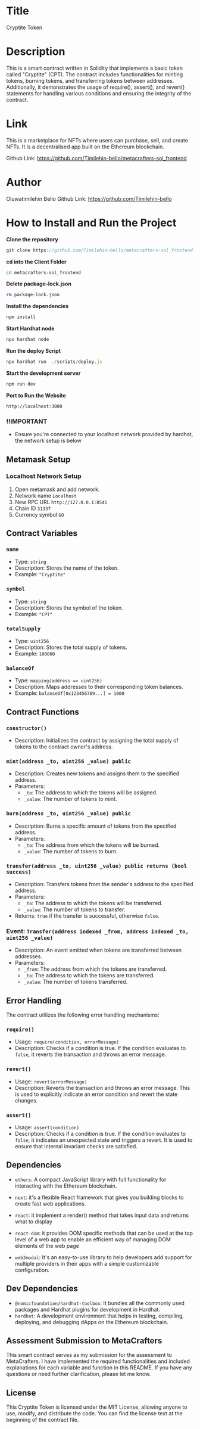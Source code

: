 # Title

Cryptite Token

# Description

This is a smart contract written in Solidity that implements a basic token called "Cryptite" (CPT). The contract includes functionalities for minting tokens, burning tokens, and transferring tokens between addresses. Additionally, it demonstrates the usage of require(), assert(), and revert() statements for handling various conditions and ensuring the integrity of the contract.

# Link

This is a marketplace for NFTs where users can purchase, sell, and create NFTs. It is a decentralised app built on the Ethereum blockchain.

Github Link: https://github.com/Timilehin-bello/metacrafters-sol_frontend

# Author

Oluwatimilehin Bello
Github Link: https://github.com/Timilehin-bello

# How to Install and Run the Project

**Clone the repository**

```javascript
git clone https://github.com/Timilehin-bello/metacrafters-sol_frontend.git
```

**cd into the Client Folder**

```bash
cd metacrafters-sol_frontend
```

**Delete package-lock.json**

```bash
rm package-lock.json
```

**Install the dependencies**

```javascript
npm install
```

**Start Hardhat node**

```javascript
npx hardhat node
```

**Run the deploy Script**

```javascript
npx hardhat run  ./scripts/deploy.js
```

**Start the development server**

```javascript
npm run dev
```

**Port to Run the Website**

```
http://localhost:3000
```

### !!IMPORTANT

- Ensure you're connected to your localhost network provided by hardhat, the network setup is below

## Metamask Setup

### Localhost Network Setup

1. Open metamask and add network.
2. Network name `Localhost`
3. New RPC URL `http://127.0.0.1:8545`
4. Chain ID `31337`
5. Currency symbol `GO`

## Contract Variables

### `name`

- Type: `string`
- Description: Stores the name of the token.
- Example: `"Cryptite"`

### `symbol`

- Type: `string`
- Description: Stores the symbol of the token.
- Example: `"CPT"`

### `totalSupply`

- Type: `uint256`
- Description: Stores the total supply of tokens.
- Example: `100000`

### `balanceOf`

- Type: `mapping(address => uint256)`
- Description: Maps addresses to their corresponding token balances.
- Example: `balanceOf[0x123456789...] = 1000`

## Contract Functions

### `constructor()`

- Description: Initializes the contract by assigning the total supply of tokens to the contract owner's address.

### `mint(address _to, uint256 _value) public`

- Description: Creates new tokens and assigns them to the specified address.
- Parameters:
  - `_to`: The address to which the tokens will be assigned.
  - `_value`: The number of tokens to mint.

### `burn(address _to, uint256 _value) public`

- Description: Burns a specific amount of tokens from the specified address.
- Parameters:
  - `_to`: The address from which the tokens will be burned.
  - `_value`: The number of tokens to burn.

### `transfer(address _to, uint256 _value) public returns (bool success)`

- Description: Transfers tokens from the sender's address to the specified address.
- Parameters:
  - `_to`: The address to which the tokens will be transferred.
  - `_value`: The number of tokens to transfer.
- Returns: `true` if the transfer is successful, otherwise `false`.

### Event: `Transfer(address indexed _from, address indexed _to, uint256 _value)`

- Description: An event emitted when tokens are transferred between addresses.
- Parameters:
  - `_from`: The address from which the tokens are transferred.
  - `_to`: The address to which the tokens are transferred.
  - `_value`: The number of tokens transferred.

## Error Handling

The contract utilizes the following error handling mechanisms:

### `require()`

- Usage: `require(condition, errorMessage)`
- Description: Checks if a condition is true. If the condition evaluates to `false`, it reverts the transaction and throws an error message.

### `revert()`

- Usage: `revert(errorMessage)`
- Description: Reverts the transaction and throws an error message. This is used to explicitly indicate an error condition and revert the state changes.

### `assert()`

- Usage: `assert(condition)`
- Description: Checks if a condition is true. If the condition evaluates to `false`, it indicates an unexpected state and triggers a revert. It is used to ensure that internal invariant checks are satisfied.

## Dependencies

- `ethers`: A compact JavaScript library with full functionality for interacting with the Ethereum blockchain.

- `next`: it's a flexible React framework that gives you building blocks to create fast web applications.

- `react`: it implement a render() method that takes input data and returns what to display

- `react-dom`: it provides DOM specific methods that can be used at the top level of a web app to enable an efficient way of managing DOM elements of the web page

- `web3modal`: It's an easy-to-use library to help developers add support for multiple providers in their apps with a simple customizable configuration.

## Dev Dependencies

- `@nomicfoundation/hardhat-toolbox`: It bundles all the commonly used packages and Hardhat plugins for development in Hardhat.
- `hardhat`: A development environment that helps in testing, compiling, deploying, and debugging dApps on the Ethereum blockchain.

## Assessment Submission to MetaCrafters

This smart contract serves as my submission for the assessment to MetaCrafters. I have implemented the required functionalities and included explanations for each variable and function in this README. If you have any questions or need further clarification, please let me know.

## License

This Cryptite Token is licensed under the MIT License, allowing anyone to use, modify, and distribute the code. You can find the license text at the beginning of the contract file.
